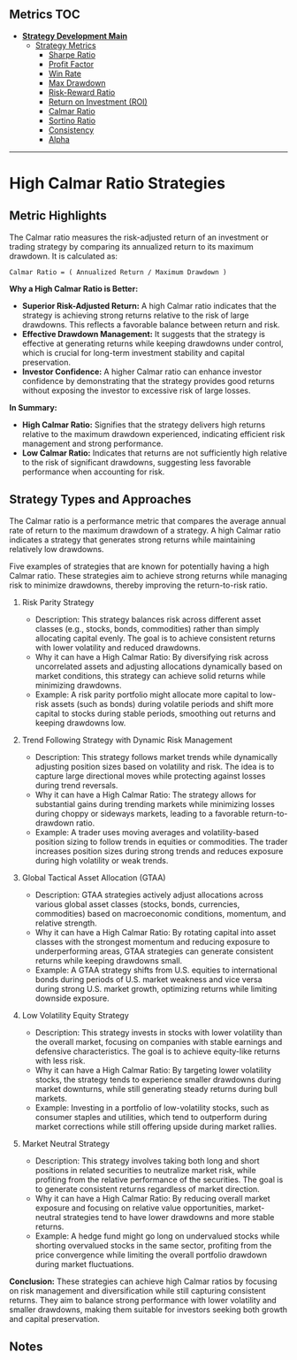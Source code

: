 ## Metrics TOC

- [**Strategy Development Main**](../README.md)
  - [Strategy Metrics](README.md)
    - [Sharpe Ratio](sharpe_ratios.md)
    - [Profit Factor](profit_factor.md)
    - [Win Rate](win_rate.md)
    - [Max Drawdown](max_drawdown.md)
    - [Risk-Reward Ratio](risk_reward_ratio.md)
    - [Return on Investment (ROI)](roi.md)
    - [Calmar Ratio](calmar_ratio.md)
    - [Sortino Ratio](sortino_ratio.md)
    - [Consistency](consistency.md)
    - [Alpha](alpha.md)

---

# High Calmar Ratio Strategies

## Metric Highlights

The Calmar ratio measures the risk-adjusted return of an investment or trading strategy by comparing its annualized return to its maximum drawdown. It is calculated as:

```
Calmar Ratio = ( Annualized Return / Maximum Drawdown )
```

**Why a High Calmar Ratio is Better:**

  - **Superior Risk-Adjusted Return:** A high Calmar ratio indicates that the strategy is achieving strong returns relative to the risk of large drawdowns. This reflects a favorable balance between return and risk.
  - **Effective Drawdown Management:** It suggests that the strategy is effective at generating returns while keeping drawdowns under control, which is crucial for long-term investment stability and capital preservation.
  - **Investor Confidence:** A higher Calmar ratio can enhance investor confidence by demonstrating that the strategy provides good returns without exposing the investor to excessive risk of large losses.

**In Summary:**

  - **High Calmar Ratio:** Signifies that the strategy delivers high returns relative to the maximum drawdown experienced, indicating efficient risk management and strong performance.
  - **Low Calmar Ratio:** Indicates that returns are not sufficiently high relative to the risk of significant drawdowns, suggesting less favorable performance when accounting for risk.


## Strategy Types and Approaches

The Calmar ratio is a performance metric that compares the average annual rate of return to the maximum drawdown of a strategy. A high Calmar ratio indicates a strategy that generates strong returns while maintaining relatively low drawdowns. 

Five examples of strategies that are known for potentially having a high Calmar ratio. These strategies aim to achieve strong returns while managing risk to minimize drawdowns, thereby improving the return-to-risk ratio.

1. Risk Parity Strategy

   - Description: This strategy balances risk across different asset classes (e.g., stocks, bonds, commodities) rather than simply allocating capital evenly. The goal is to achieve consistent returns with lower volatility and reduced drawdowns.
   - Why it can have a High Calmar Ratio: By diversifying risk across uncorrelated assets and adjusting allocations dynamically based on market conditions, this strategy can achieve solid returns while minimizing drawdowns.
   - Example: A risk parity portfolio might allocate more capital to low-risk assets (such as bonds) during volatile periods and shift more capital to stocks during stable periods, smoothing out returns and keeping drawdowns low.

2. Trend Following Strategy with Dynamic Risk Management

   - Description: This strategy follows market trends while dynamically adjusting position sizes based on volatility and risk. The idea is to capture large directional moves while protecting against losses during trend reversals.
   - Why it can have a High Calmar Ratio: The strategy allows for substantial gains during trending markets while minimizing losses during choppy or sideways markets, leading to a favorable return-to-drawdown ratio.
   - Example: A trader uses moving averages and volatility-based position sizing to follow trends in equities or commodities. The trader increases position sizes during strong trends and reduces exposure during high volatility or weak trends.

3. Global Tactical Asset Allocation (GTAA)

   - Description: GTAA strategies actively adjust allocations across various global asset classes (stocks, bonds, currencies, commodities) based on macroeconomic conditions, momentum, and relative strength.
   - Why it can have a High Calmar Ratio: By rotating capital into asset classes with the strongest momentum and reducing exposure to underperforming areas, GTAA strategies can generate consistent returns while keeping drawdowns small.
   - Example: A GTAA strategy shifts from U.S. equities to international bonds during periods of U.S. market weakness and vice versa during strong U.S. market growth, optimizing returns while limiting downside exposure.

4. Low Volatility Equity Strategy

   - Description: This strategy invests in stocks with lower volatility than the overall market, focusing on companies with stable earnings and defensive characteristics. The goal is to achieve equity-like returns with less risk.
   - Why it can have a High Calmar Ratio: By targeting lower volatility stocks, the strategy tends to experience smaller drawdowns during market downturns, while still generating steady returns during bull markets.
   - Example: Investing in a portfolio of low-volatility stocks, such as consumer staples and utilities, which tend to outperform during market corrections while still offering upside during market rallies.

5. Market Neutral Strategy

   - Description: This strategy involves taking both long and short positions in related securities to neutralize market risk, while profiting from the relative performance of the securities. The goal is to generate consistent returns regardless of market direction.
   - Why it can have a High Calmar Ratio: By reducing overall market exposure and focusing on relative value opportunities, market-neutral strategies tend to have lower drawdowns and more stable returns.
   - Example: A hedge fund might go long on undervalued stocks while shorting overvalued stocks in the same sector, profiting from the price convergence while limiting the overall portfolio drawdown during market fluctuations.

**Conclusion:**
These strategies can achieve high Calmar ratios by focusing on risk management and diversification while still capturing consistent returns. They aim to balance strong performance with lower volatility and smaller drawdowns, making them suitable for investors seeking both growth and capital preservation.




## Notes


